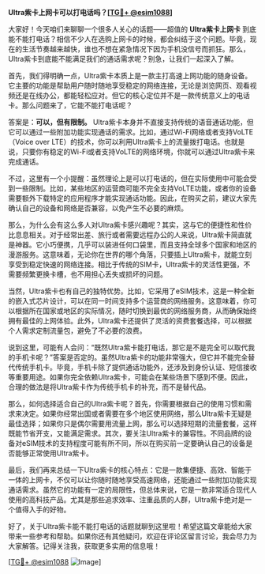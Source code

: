 **Ultra紫卡上网卡可以打电话吗？[[TG💪+ @esim1088](https://t.me/s/esim1088)]**

大家好！今天咱们来聊聊一个很多人关心的话题——超值的 **Ultra紫卡上网卡** 到底能不能打电话？相信不少人在选购上网卡的时候，都会纠结于这个问题。毕竟，现在的生活节奏越来越快，谁也不想在紧急情况下因为手机没信号而抓狂。那么，Ultra紫卡到底能不能满足我们的通话需求呢？别急，让我们一起深入了解。

首先，我们得明确一点，Ultra紫卡本质上是一款主打高速上网功能的随身设备。它主要的功能是帮助用户随时随地享受稳定的网络连接，无论是浏览网页、观看视频还是在线办公，都能轻松应对。但它的核心定位并不是一款传统意义上的电话卡。那么问题来了，它能不能打电话呢？

答案是：**可以，但有限制。** Ultra紫卡本身并不直接支持传统的语音通话功能，但它可以通过一些附加功能实现通话的需求。比如，通过Wi-Fi网络或者支持VoLTE（Voice over LTE）的技术，你可以利用Ultra紫卡上的流量拨打电话。也就是说，只要你有稳定的Wi-Fi或者支持VoLTE的网络环境，你就可以通过Ultra紫卡来完成通话。

不过，这里有一个小提醒：虽然理论上是可以打电话的，但在实际使用中可能会受到一些限制。比如，某些地区的运营商可能不完全支持VoLTE功能，或者你的设备需要额外下载特定的应用程序才能实现通话功能。因此，在购买之前，建议大家先确认自己的设备和网络是否兼容，以免产生不必要的麻烦。

那么，为什么会有这么多人对Ultra紫卡感兴趣呢？其实，这与它的便捷性和性价比息息相关。对于经常出差、旅行或者需要远程办公的人来说，Ultra紫卡简直就是神器。它小巧便携，几乎可以装进任何口袋里，而且支持全球多个国家和地区的漫游服务。这意味着，无论你在世界的哪个角落，只要插上Ultra紫卡，就能立刻享受到稳定快速的网络连接。相比于传统的SIM卡，Ultra紫卡的灵活性更强，不需要频繁更换卡槽，也不用担心丢失或损坏的问题。

当然，Ultra紫卡也有自己的独特优势。比如，它采用了eSIM技术，这是一种全新的嵌入式芯片设计，可以在同一时间支持多个运营商的网络服务。这意味着，你可以根据所在国家或地区的实际情况，随时切换到最优的网络服务商，从而确保始终拥有最佳的上网体验。此外，Ultra紫卡还提供了灵活的资费套餐选择，可以根据个人需求定制流量包，避免了不必要的浪费。

说到这里，可能有人会问：“既然Ultra紫卡能打电话，那它是不是完全可以取代我的手机卡呢？”答案是否定的。虽然Ultra紫卡的功能非常强大，但它并不能完全替代传统手机卡。毕竟，手机卡除了提供通话功能外，还涉及到身份认证、短信接收等重要用途。如果你完全依赖Ultra紫卡，可能会在某些场景下感到不便。因此，合理的做法是将Ultra紫卡作为传统手机卡的补充，而不是替代品。

那么，如何选择适合自己的Ultra紫卡呢？首先，你需要根据自己的使用习惯和需求来决定。如果你经常出国或者需要在多个地区使用网络，那么Ultra紫卡无疑是最佳选择；如果你只是偶尔需要用流量上网，那么可以选择短期的流量套餐，这样既能节省开支，又能满足需求。其次，要关注Ultra紫卡的兼容性。不同品牌的设备对eSIM技术的支持程度可能有所不同，所以在购买前一定要确认自己的设备是否能够正常使用Ultra紫卡。

最后，我们再来总结一下Ultra紫卡的核心特点：它是一款集便捷、高效、智能于一体的上网卡，不仅可以让你随时随地享受高速网络，还能通过一些附加功能实现通话需求。虽然它的功能有一定的局限性，但总体来说，它是一款非常适合现代人使用的高科技产品。尤其是那些追求效率、注重品质的人群，Ultra紫卡绝对是一个值得入手的好物。

好了，关于Ultra紫卡能不能打电话的话题就聊到这里啦！希望这篇文章能给大家带来一些参考和帮助。如果你还有其他疑问，欢迎在评论区留言讨论，我会尽力为大家解答。记得关注我，获取更多实用的信息哦！

[[TG💪+ @esim1088](https://t.me/s/esim1088) ![Image](https://i.postimg.cc/4NQfJmqS/Snipaste-2025-05-13-00-14-12.png)]